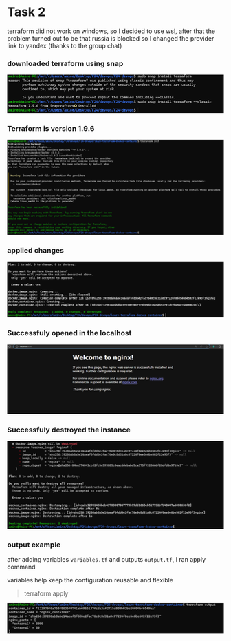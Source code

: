 # Task 2
terraform did not work on windows, so I decided to use wsl, after that the problem turned out to be that russia is blocked so I changed the provider link to yandex (thanks to the group chat)

### downloaded terraform using snap
![alt text](installation.png)

### Terraform is version 1.9.6

![alt text](success_init.png)

### applied changes

![alt text](nginxYes.png)

### Successfuly opened in the localhost
![alt text](running.png)

### Successfuly destroyed the instance
![alt text](destruction.png)

### output example
after adding variables `variables.tf` and outputs `output.tf`, I ran apply command

variables help keep the configuration reusable and flexible

> terraform apply

![alt text](output.png)
